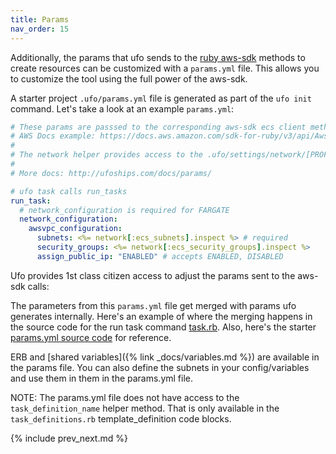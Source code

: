 ```yaml
---
title: Params
nav_order: 15
---
```


Additionally, the params that ufo sends to the [ruby aws-sdk](https://docs.aws.amazon.com/sdk-for-ruby/v3/api/Aws/ECS/Client.html#run_task-instance_method) methods to create resources can be customized with a `params.yml` file.  This allows you to customize the tool using the full power of the aws-sdk.

A starter project `.ufo/params.yml` file is generated as part of the `ufo init` command. Let's take a look at an example `params.yml`:

```yaml
# These params are passsed to the corresponding aws-sdk ecs client methods.
# AWS Docs example: https://docs.aws.amazon.com/sdk-for-ruby/v3/api/Aws/ECS/Client.html#run_task-instance_method
#
# The network helper provides access to the .ufo/settings/network/[PROFILE].yml
#
# More docs: http://ufoships.com/docs/params/

# ufo task calls run_tasks
run_task:
  # network_configuration is required for FARGATE
  network_configuration:
    awsvpc_configuration:
      subnets: <%= network[:ecs_subnets].inspect %> # required
      security_groups: <%= network[:ecs_security_groups].inspect %>
      assign_public_ip: "ENABLED" # accepts ENABLED, DISABLED
```

Ufo provides 1st class citizen access to adjust the params sent to the aws-sdk calls:

The parameters from this `params.yml` file get merged with params ufo generates internally.  Here's an example of where the merging happens in the source code for the run task command [task.rb](https://github.com/tongueroo/ufo/blob/master/lib/ufo/task.rb).  Also, here's the starter [params.yml source code](https://github.com/tongueroo/ufo/blob/master/lib/template/.ufo/params.yml.tt) for reference.

ERB and [shared variables]({% link _docs/variables.md %}) are available in the params file.  You can also define the subnets in your config/variables and use them in them in the params.yml file.

NOTE: The params.yml file does not have access to the `task_definition_name` helper method. That is only available in the `task_definitions.rb` template_definition code blocks.

{% include prev_next.md %}